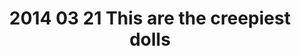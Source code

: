 ---
layout: blog
title: 2014 03 21 This are the creepiest dolls 
category: blog
lat: 47.66879
lng: -122.38595
altitude: 17.85
image: https://s3-us-west-2.amazonaws.com/worldcup14/2014-03-21 16:56:51 PDT.jpg
observation: 20140321165651PDT
---